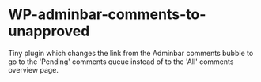 WP-adminbar-comments-to-unapproved
==================================

Tiny plugin which changes the link from the Adminbar comments bubble to go to the 'Pending' comments queue instead of to the 'All' comments overview page.